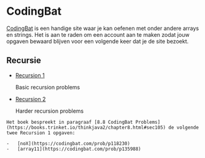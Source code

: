 # CodingBat

[CodingBat](https://codingbat.com/java) is een handige site waar je kan oefenen met onder andere arrays en strings. Het is aan te raden om een account aan te maken zodat jouw opgaven bewaard blijven voor een volgende keer dat je de site bezoekt.

## Recursie

-   [Recursion 1](https://codingbat.com/java/Recursion-1)

    Basic recursion problems

-   [Recursion 2](https://codingbat.com/java/Recursion-2)

    Harder recursion problems

```{tip}
Het boek bespreekt in paragraaf [8.8 CodingBat Problems](https://books.trinket.io/thinkjava2/chapter8.html#sec105) de volgende twee Recursion 1 opgaven:

-   [noX](https://codingbat.com/prob/p118230)
-   [array11](https://codingbat.com/prob/p135988)
```